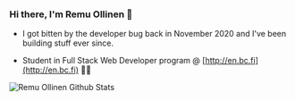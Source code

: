 ### Hi there, I'm Remu Ollinen 👋

- I got bitten by the developer bug back in November 2020 and I've been building stuff ever since.

- Student in Full Stack Web Developer program @ [http://en.bc.fi](http://en.bc.fi) 👨‍🎓

![Remu Ollinen Github Stats](https://github-readme-stats.vercel.app/api?username=remuollinen&show_icons=true&theme=great-gatsby)
